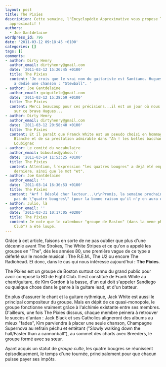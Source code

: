 ```yaml
---
layout: post
title: The Pixies
description: Cette semaine, l'Encyclopédie Approximative vous propose THE article
  approximatif !
authors:
  - Joe Gantdelaine
wordpress_id: 796
date: '2011-03-12 09:18:45 +0100'
categories: []
tags: []
comments:
- author: Dirty Henry
  author_email: dirtyhenry@gmail.com
  date: '2011-03-12 15:26:45 +0100'
  title: The Pixies
  content: 'Je crois que le vrai nom du guitariste est Santiano. Hugues Aufray lui
    a dédié une chanson : "Stewball". '
- author: Joe Gantdelaine
  author_email: guiguilele@gmail.com
  date: '2011-03-12 15:28:59 +0100'
  title: The Pixies
  content: Merci beaucoup pour ces précisions...il est un jour où nous reviendrons
    sur ce brave Hugues...
- author: Dirty Henry
  author_email: dirtyhenry@gmail.com
  date: '2011-03-12 20:58:40 +0100'
  title: The Pixies
  content: Et il paraît que Franck White est un pseudo choisi en hommage à Francis
    Blanche et de sa prestation admirable dans "Ah ! les belles bacchantes" de Jean
    Loubignac
- author: Le comité du vocabulaire
  author_email: biboulos@yahoo.fr
  date: '2011-03-14 11:53:25 +0100'
  title: The Pixies
  content: Attention, l'expression "les quatres bougres" a déjà été employée la semaine
    dernière, ainsi que le mot "et".
- author: Joe Gantdelaine
  author_email: ''
  date: '2011-03-14 16:36:53 +0100'
  title: The Pixies
  content: "Arf ! Désolé cher lecteur...\r\nPromis, la semaine prochaine, on parlera
    pas de \"quatre bougres\" (pour la bonne raison qu'il n'y en aura qu'un...)"
- author: Julio, là
  author_email: ''
  date: '2011-03-31 10:17:05 +0200'
  title: The Pixies
  content: Je note que le calembour "groupe de Baston" (dans la meme phrase que "Fight
    Club") a été loupé.
---
```

Grâce à cet article, faisons en sorte de ne pas oublier que plus d'une décennie avant The Strokes, The White Stripes et ce qu'on a appelé les groupes en "The", dès les années 80, une première vague de ce type a déferlé sur le monde musical : The R.E.M., The U2 ou encore The Radiohead. Et donc, dans le cas qui nous intéresse aujourd'hui : __The Pixies__.

The Pixies est un groupe de Boston surtout connu du grand public pour avoir composé la BO de Fight Club. Il est constitué de Frank White au chant/guitare, de Kim Gordon à la basse, d'un qui doit s'appeler Sandiego ou quelque chose dans le genre à la guitare lead, et d'un batteur.

En plus d'assurer le chant et la guitare rythmique, Jack White est aussi le principal compositeur du groupe. Mais en dépit de ce quasi-monopole, le groupe fonctionne vraiment grâce à l'alchimie existante entre ses membres. D'ailleurs, une fois The Pixies dissous, chaque membre peinera à retrouver le succès d'antan : Jack Black et ses Catholics aligneront des albums au mieux "fades", Kim parviendra à placer une seule chanson, Champagne Supernova au refrain péchu et entêtant ("Slowly walking down the hall/Faster than a cannonball"), au sommet des charts avec Breeders, le groupe formé avec sa sœur.

Ayant acquis un statut de *groupe culte*, les quatre bougres se réunissent épisodiquement, le temps d'une tournée, principalement pour que chacun puisse payer ses impôts.
